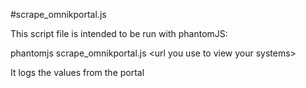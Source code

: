 #scrape_omnikportal.js

This script file is intended to be run with phantomJS:

phantomjs scrape_omnikportal.js \<url you use to view your systems\>

It logs the values from the portal